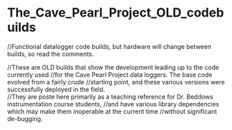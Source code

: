 # The_Cave_Pearl_Project_OLD_codebuilds
//Functional datalogger code builds, but hardware will change between builds, so read the comments.

//These are OLD builds that show the development leading up to the code currently used 
//for the Cave Pearl Project data loggers. The base code evolved from a fairly crude 
//starting point, and these various versions were successfully deployed in the field.    
//They are poste here primarily as a teaching reference for Dr. Beddows instrumentation course students, 
//and have various library dependencies which may make them inoperable at the current time 
//without significant de-bugging.
